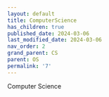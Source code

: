 ```yaml
---
layout: default
title: ComputerScience
has_children: true
published_date: 2024-03-06
last_modified_date: 2024-03-06
nav_order: 2
grand_parent: CS
parent: OS
permalink: '7'
---
```


Computer Science

